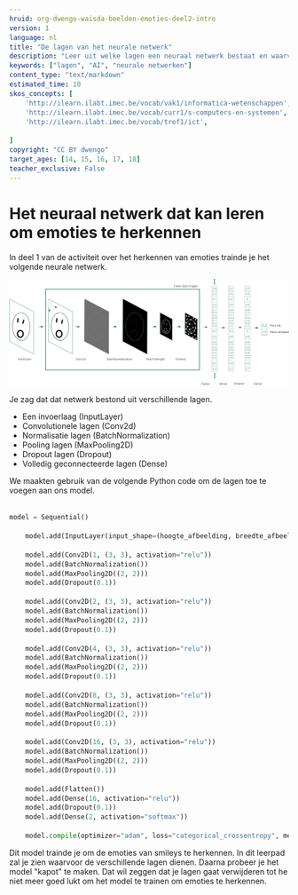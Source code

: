 ```yaml
---
hruid: org-dwengo-waisda-beelden-emoties-deel2-intro
version: 1
language: nl
title: "De lagen van het neurale netwerk"
description: "Leer uit welke lagen een neuraal netwerk bestaat en waarvoor deze lagen dienen."
keywords: ["lagen", "AI", "neurale netwerken"]
content_type: "text/markdown"
estimated_time: 10
skos_concepts: [
    'http://ilearn.ilabt.imec.be/vocab/vak1/informatica-wetenschappen', 
    'http://ilearn.ilabt.imec.be/vocab/curr1/s-computers-en-systemen',
    'http://ilearn.ilabt.imec.be/vocab/tref1/ict',

]
copyright: "CC BY dwengo"
target_ages: [14, 15, 16, 17, 18]
teacher_exclusive: False
---
```


# Het neuraal netwerk dat kan leren om emoties te herkennen

In deel 1 van de activiteit over het herkennen van emoties trainde je het volgende neurale netwerk.

![Figuur neuraal netwerk emoties](img/neural_network_visualized.png)

Je zag dat dat netwerk bestond uit verschillende lagen. 
- Een invoerlaag (InputLayer)
- Convolutionele lagen (Conv2d)
- Normalisatie lagen (BatchNormalization)
- Pooling lagen (MaxPooling2D)
- Dropout lagen (Dropout)
- Volledig geconnecteerde lagen (Dense)

We maakten gebruik van de volgende Python code om de lagen toe te voegen aan ons model.

```Python

model = Sequential()
    
    model.add(InputLayer(input_shape=(hoogte_afbeelding, breedte_afbeelding, 1)))
    
    model.add(Conv2D(1, (3, 3), activation="relu"))
    model.add(BatchNormalization())
    model.add(MaxPooling2D((2, 2)))
    model.add(Dropout(0.1))
    
    model.add(Conv2D(2, (3, 3), activation="relu"))
    model.add(BatchNormalization())
    model.add(MaxPooling2D((2, 2)))
    model.add(Dropout(0.1))
    
    model.add(Conv2D(4, (3, 3), activation="relu"))
    model.add(BatchNormalization())
    model.add(MaxPooling2D((2, 2)))
    model.add(Dropout(0.1))
    
    model.add(Conv2D(8, (3, 3), activation="relu"))
    model.add(BatchNormalization())
    model.add(MaxPooling2D((2, 2)))
    model.add(Dropout(0.1))
    
    model.add(Conv2D(16, (3, 3), activation="relu"))
    model.add(BatchNormalization())
    model.add(MaxPooling2D((2, 2)))
    model.add(Dropout(0.1))
    
    model.add(Flatten())
    model.add(Dense(16, activation="relu"))   
    model.add(Dropout(0.1)) 
    model.add(Dense(2, activation="softmax"))
    
    model.compile(optimizer="adam", loss="categorical_crossentropy", metrics=["accuracy"])

```

Dit model trainde je om de emoties van smileys te herkennen. In dit leerpad zal je zien waarvoor de verschillende lagen dienen. Daarna probeer je het model "kapot" te maken. Dat wil zeggen dat je lagen gaat verwijderen tot he niet meer goed lukt om het model te trainen om emoties te herkennen.
